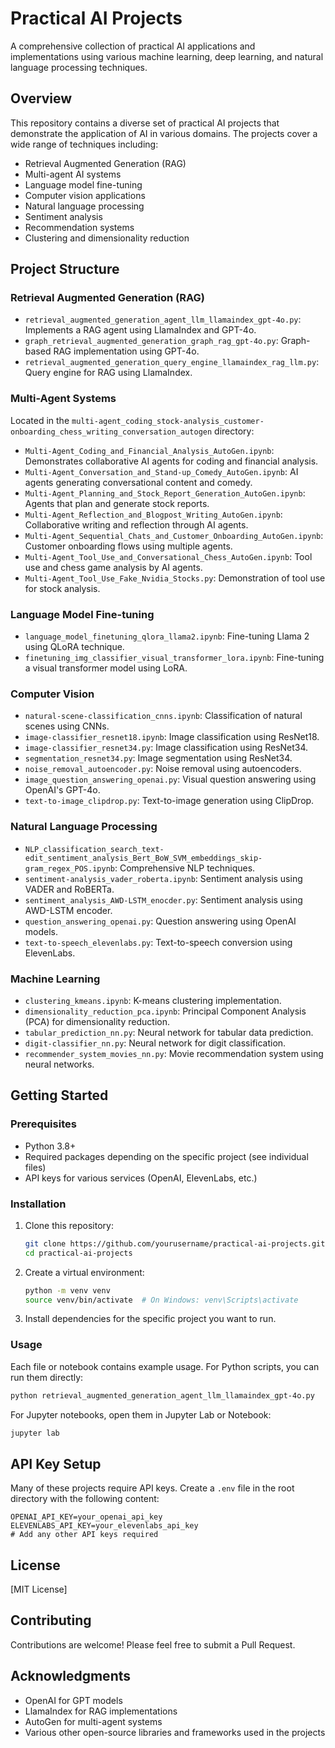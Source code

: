 # Practical AI Projects

A comprehensive collection of practical AI applications and implementations using various machine learning, deep learning, and natural language processing techniques.

## Overview

This repository contains a diverse set of practical AI projects that demonstrate the application of AI in various domains. The projects cover a wide range of techniques including:

- Retrieval Augmented Generation (RAG)
- Multi-agent AI systems
- Language model fine-tuning
- Computer vision applications
- Natural language processing
- Sentiment analysis
- Recommendation systems
- Clustering and dimensionality reduction

## Project Structure

### Retrieval Augmented Generation (RAG)

- `retrieval_augmented_generation_agent_llm_llamaindex_gpt-4o.py`: Implements a RAG agent using LlamaIndex and GPT-4o.
- `graph_retrieval_augmented_generation_graph_rag_gpt-4o.py`: Graph-based RAG implementation using GPT-4o.
- `retrieval_augmented_generation_query_engine_llamaindex_rag_llm.py`: Query engine for RAG using LlamaIndex.

### Multi-Agent Systems

Located in the `multi-agent_coding_stock-analysis_customer-onboarding_chess_writing_conversation_autogen` directory:

- `Multi-Agent_Coding_and_Financial_Analysis_AutoGen.ipynb`: Demonstrates collaborative AI agents for coding and financial analysis.
- `Multi-Agent_Conversation_and_Stand-up_Comedy_AutoGen.ipynb`: AI agents generating conversational content and comedy.
- `Multi-Agent_Planning_and_Stock_Report_Generation_AutoGen.ipynb`: Agents that plan and generate stock reports.
- `Multi-Agent_Reflection_and_Blogpost_Writing_AutoGen.ipynb`: Collaborative writing and reflection through AI agents.
- `Multi-Agent_Sequential_Chats_and_Customer_Onboarding_AutoGen.ipynb`: Customer onboarding flows using multiple agents.
- `Multi-Agent_Tool_Use_and_Conversational_Chess_AutoGen.ipynb`: Tool use and chess game analysis by AI agents.
- `Multi-Agent_Tool_Use_Fake_Nvidia_Stocks.py`: Demonstration of tool use for stock analysis.

### Language Model Fine-tuning

- `language_model_finetuning_qlora_llama2.ipynb`: Fine-tuning Llama 2 using QLoRA technique.
- `finetuning_img_classifier_visual_transformer_lora.ipynb`: Fine-tuning a visual transformer model using LoRA.

### Computer Vision

- `natural-scene-classification_cnns.ipynb`: Classification of natural scenes using CNNs.
- `image-classifier_resnet18.ipynb`: Image classification using ResNet18.
- `image-classifier_resnet34.py`: Image classification using ResNet34.
- `segmentation_resnet34.py`: Image segmentation using ResNet34.
- `noise_removal_autoencoder.py`: Noise removal using autoencoders.
- `image_question_answering_openai.py`: Visual question answering using OpenAI's GPT-4o.
- `text-to-image_clipdrop.py`: Text-to-image generation using ClipDrop.

### Natural Language Processing

- `NLP_classification_search_text-edit_sentiment_analysis_Bert_BoW_SVM_embeddings_skip-gram_regex_POS.ipynb`: Comprehensive NLP techniques.
- `sentiment-analysis_vader_roberta.ipynb`: Sentiment analysis using VADER and RoBERTa.
- `sentiment_analysis_AWD-LSTM_enocder.py`: Sentiment analysis using AWD-LSTM encoder.
- `question_answering_openai.py`: Question answering using OpenAI models.
- `text-to-speech_elevenlabs.py`: Text-to-speech conversion using ElevenLabs.

### Machine Learning

- `clustering_kmeans.ipynb`: K-means clustering implementation.
- `dimensionality_reduction_pca.ipynb`: Principal Component Analysis (PCA) for dimensionality reduction.
- `tabular_prediction_nn.py`: Neural network for tabular data prediction.
- `digit-classifier_nn.py`: Neural network for digit classification.
- `recommender_system_movies_nn.py`: Movie recommendation system using neural networks.

## Getting Started

### Prerequisites

- Python 3.8+
- Required packages depending on the specific project (see individual files)
- API keys for various services (OpenAI, ElevenLabs, etc.)

### Installation

1. Clone this repository:
   ```bash
   git clone https://github.com/yourusername/practical-ai-projects.git
   cd practical-ai-projects
   ```

2. Create a virtual environment:
   ```bash
   python -m venv venv
   source venv/bin/activate  # On Windows: venv\Scripts\activate
   ```

3. Install dependencies for the specific project you want to run.

### Usage

Each file or notebook contains example usage. For Python scripts, you can run them directly:

```bash
python retrieval_augmented_generation_agent_llm_llamaindex_gpt-4o.py
```

For Jupyter notebooks, open them in Jupyter Lab or Notebook:

```bash
jupyter lab
```

## API Key Setup

Many of these projects require API keys. Create a `.env` file in the root directory with the following content:

```
OPENAI_API_KEY=your_openai_api_key
ELEVENLABS_API_KEY=your_elevenlabs_api_key
# Add any other API keys required
```

## License

[MIT License]

## Contributing

Contributions are welcome! Please feel free to submit a Pull Request.

## Acknowledgments

- OpenAI for GPT models
- LlamaIndex for RAG implementations
- AutoGen for multi-agent systems
- Various other open-source libraries and frameworks used in the projects
